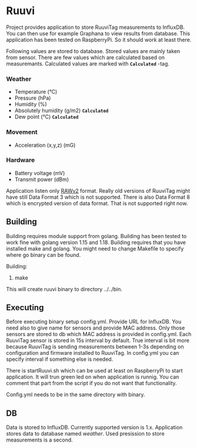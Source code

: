 # Ruuvi
Project provides application to store RuuviTag measurements to InfluxDB. You can then use for example Graphana to view results from database. This application has been tested on RaspberryPi. So it should work at least there.

Following values are stored to database. Stored values are mainly taken from sensor. There are few values which are calculated based on measuremants. Calculated values are marked with **`Calculated`** -tag.

### Weather
* Temperature (°C)
* Pressure (hPa)
* Humidity (%)
* Absolutely humidity (g/m2) **`Calculated`**
* Dew point (°C) **`Calculated`**

### Movement
* Acceleration (x,y,z) (mG)

### Hardware
* Battery voltage (mV)
* Transmit power (dBm)

Application listen only [RAWv2](https://docs.ruuvi.com/communication/bluetooth-advertisements/data-format-5-rawv2) format. Really old versions of RuuviTag might have still Data Format 3 which is not supported. There is also Data Format 8 which is encrypted version of data format. That is not supported right now. 

## Building

Building requires module support from golang. Building has been tested to work fine with golang version 1.15 and 1.18. Building requires that you have installed make and golang. You might need to change Makefile to specify where go binary can be found.

Building:
1. make 

This will create ruuvi binary to directory ../../bin.


## Executing

Before executing binary setup config.yml. Provide URL for InfluxDB. You need also to give name for sensors and provide MAC address. Only those sensors are stored to db which MAC address is provided in config.yml. Each RuuviTag sensor is stored in 15s interval by default. True interval is bit more because RuuviTag is sending measurements between 1-3s depending on configuration and firmware installed to RuuviTag. In config.yml you can specify interval if something else is needed.

There is startRuuvi.sh which can be used at least on RaspberryPi to start application. It will trun green led on when application is runnig. You can comment that part from the script if you do not want that functionality.

Config.yml needs to be in the same directory with binary.

## DB

Data is stored to InfluxDB. Currently supported version is 1.x. Application stores data to database named *weather*. Used presission to store measurements is a second.

